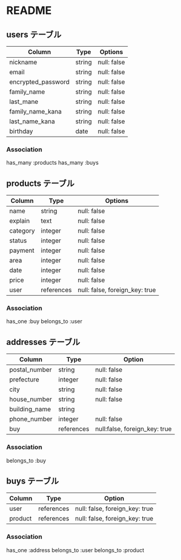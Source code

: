 # README

## users テーブル

| Column               | Type    | Options     |
| -------------------- | ------- | ----------- |
| nickname             | string  | null: false |
| email                | string  | null: false |
| encrypted_password   | string  | null: false |
| family_name          | string  | null: false | 
| last_mane            | string  | null: false |
| family_name_kana     | string  | null: false |
| last_name_kana       | string  | null: false |
| birthday             | date    | null: false |

### Association

has_many :products
has_many  :buys

## products テーブル

| Column   | Type       | Options                        |
| -------- | ---------  | ------------------------------ |
| name     | string     | null: false                    |
| explain  | text       | null: false                    |
| category | integer    | null: false                    |
| status   | integer    | null: false                    |
| payment  | integer    | null: false                    |
| area     | integer    | null: false                    |
| date     | integer    | null: false                    |
| price    | integer    | null: false                    |
| user     | references | null: false, foreign_key: true |

### Association

has_one    :buy
belongs_to :user

## addresses テーブル

| Column        | Type       | Option                        |
| ------------- | ---------- | ----------------------------- |
| postal_number | string     | null: false                   |
| prefecture    | integer    | null: false                   |
| city          | string     | null: false                   |
| house_number  | string     | null: false                   |
| building_name | string     |                               |
| phone_number  | integer    | null: false                   |
| buy           | references | null:false, foreign_key: true |

### Association

belongs_to :buy

## buys テーブル

| Column  | Type       | Option                         |
| ------- | ---------- | ------------------------------ |
| user    | references | null: false, foreign_key: true |
| product | references | null: false, foreign_key: true |

### Association

has_one    :address
belongs_to :user
belongs_to :product